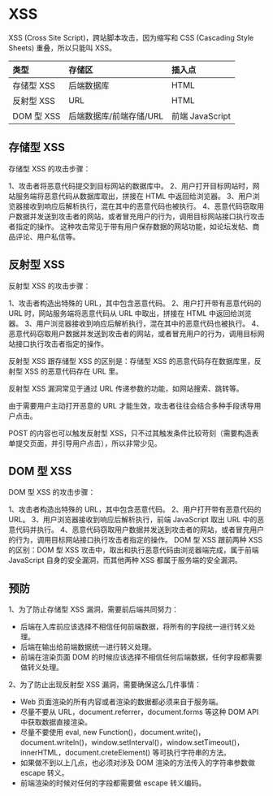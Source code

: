 # XSS

XSS (Cross Site Script)，跨站脚本攻击，因为缩写和 CSS (Cascading Style Sheets) 重叠，所以只能叫 XSS。

|类型|存储区|插入点|
|:-|:-|:-|
|存储型 XSS|后端数据库|HTML|
|反射型 XSS|URL|HTML|
|DOM 型 XSS|后端数据库/前端存储/URL|前端 JavaScript|

## 存储型 XSS

存储型 XSS 的攻击步骤：

1、攻击者将恶意代码提交到目标网站的数据库中。
2、用户打开目标网站时，网站服务端将恶意代码从数据库取出，拼接在 HTML 中返回给浏览器。
3、用户浏览器接收到响应后解析执行，混在其中的恶意代码也被执行。
4、恶意代码窃取用户数据并发送到攻击者的网站，或者冒充用户的行为，调用目标网站接口执行攻击者指定的操作。
这种攻击常见于带有用户保存数据的网站功能，如论坛发帖、商品评论、用户私信等。

## 反射型 XSS

反射型 XSS 的攻击步骤：

1、攻击者构造出特殊的 URL，其中包含恶意代码。
2、用户打开带有恶意代码的 URL 时，网站服务端将恶意代码从 URL 中取出，拼接在 HTML 中返回给浏览器。
3、用户浏览器接收到响应后解析执行，混在其中的恶意代码也被执行。
4、恶意代码窃取用户数据并发送到攻击者的网站，或者冒充用户的行为，调用目标网站接口执行攻击者指定的操作。

反射型 XSS 跟存储型 XSS 的区别是：存储型 XSS 的恶意代码存在数据库里，反射型 XSS 的恶意代码存在 URL 里。

反射型 XSS 漏洞常见于通过 URL 传递参数的功能，如网站搜索、跳转等。

由于需要用户主动打开恶意的 URL 才能生效，攻击者往往会结合多种手段诱导用户点击。

POST 的内容也可以触发反射型 XSS，只不过其触发条件比较苛刻（需要构造表单提交页面，并引导用户点击），所以非常少见。

## DOM 型 XSS

DOM 型 XSS 的攻击步骤：

1、攻击者构造出特殊的 URL，其中包含恶意代码。
2、用户打开带有恶意代码的 URL。
3、用户浏览器接收到响应后解析执行，前端 JavaScript 取出 URL 中的恶意代码并执行。
4、恶意代码窃取用户数据并发送到攻击者的网站，或者冒充用户的行为，调用目标网站接口执行攻击者指定的操作。
DOM 型 XSS 跟前两种 XSS 的区别：DOM 型 XSS 攻击中，取出和执行恶意代码由浏览器端完成，属于前端 JavaScript 自身的安全漏洞，而其他两种 XSS 都属于服务端的安全漏洞。

## 预防

1、为了防止存储型 XSS 漏洞，需要前后端共同努力：

- 后端在入库前应该选择不相信任何前端数据，将所有的字段统一进行转义处理。
- 后端在输出给前端数据统一进行转义处理。
- 前端在渲染页面 DOM 的时候应该选择不相信任何后端数据，任何字段都需要做转义处理。

2、为了防止出现反射型 XSS 漏洞，需要确保这么几件事情：

- Web 页面渲染的所有内容或者渲染的数据都必须来自于服务端。
- 尽量不要从 URL，document.referrer，document.forms 等这种 DOM API 中获取数据直接渲染。
- 尽量不要使用 eval, new Function()，document.write()，document.writeln()，window.setInterval()，window.setTimeout()，innerHTML，document.creteElement() 等可执行字符串的方法。
- 如果做不到以上几点，也必须对涉及 DOM 渲染的方法传入的字符串参数做 escape 转义。
- 前端渲染的时候对任何的字段都需要做 escape 转义编码。

